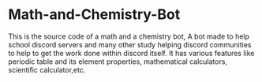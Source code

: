 # Math-and-Chemistry-Bot
This is the source code of a math and a chemistry bot, A bot made to help school discord servers and many other study helping discord communities to help to get the work done within discord itself. It has various features like periodic table and its element properties, mathematical calculators, scientific calculator,etc.
